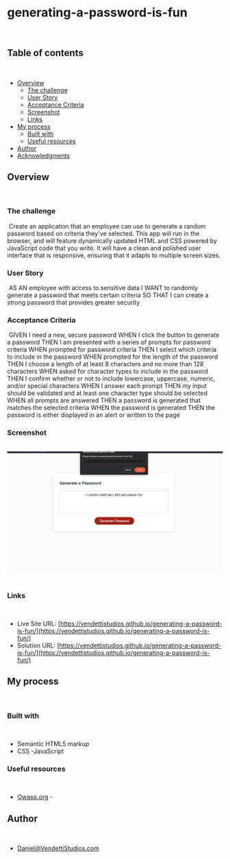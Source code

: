 # generating-a-password-is-fun

​
## Table of contents
​
- [Overview](#overview)
  - [The challenge](#the-challenge)
  - [User Story](#user-story)
  - [Acceptance Criteria](#acceptance-criteria)
  - [Screenshot](#screenshot)
  - [Links](#links)
- [My process](#my-process)
  - [Built with](#built-with)
  - [Useful resources](#useful-resources)
- [Author](#author)
- [Acknowledgments](#acknowledgments)

## Overview
​
### The challenge
​
Create an application that an employee can use to generate a random password based on criteria they've selected. This app will run in the browser, and will feature dynamically updated HTML and CSS powered by JavaScript code that you write. It will have a clean and polished user interface that is responsive, ensuring that it adapts to multiple screen sizes.
​
### User Story
​
AS AN employee with access to sensitive data
I WANT to randomly generate a password that meets certain criteria
SO THAT I can create a strong password that provides greater security
​
### Acceptance Criteria
​
GIVEN I need a new, secure password
WHEN I click the button to generate a password
THEN I am presented with a series of prompts for password criteria
WHEN prompted for password criteria
THEN I select which criteria to include in the password
WHEN prompted for the length of the password
THEN I choose a length of at least 8 characters and no more than 128 characters
WHEN asked for character types to include in the password
THEN I confirm whether or not to include lowercase, uppercase, numeric, and/or special characters
WHEN I answer each prompt
THEN my input should be validated and at least one character type should be selected
WHEN all prompts are answered
THEN a password is generated that matches the selected criteria
WHEN the password is generated
THEN the password is either displayed in an alert or written to the page
​
### Screenshot
​
![Screenshot](SS.png)
​
​
### Links
​
- Live Site URL: [https://vendettistudios.github.io/generating-a-password-is-fun/](https://vendettistudios.github.io/generating-a-password-is-fun/)
- Solution URL: [https://vendettistudios.github.io/generating-a-password-is-fun/](https://vendettistudios.github.io/generating-a-password-is-fun/)
​
## My process
​
### Built with
​
- Semantic HTML5 markup
- CSS
-JavaScript
​
### Useful resources
​
- [Owasp.org](https://owasp.org/www-community/password-special-characters) - 
​

## Author
​
- Daniel@VendettiStudios.com
